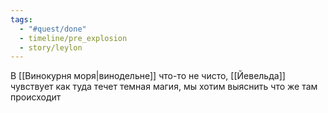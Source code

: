 ```yaml
---
tags:
  - "#quest/done"
  - timeline/pre_explosion
  - story/leylon
---
```


В [[Винокурня моря|винодельне]] что-то не чисто, [[Йевельда]] чувствует как туда течет темная магия, мы хотим выяснить что же там происходит
